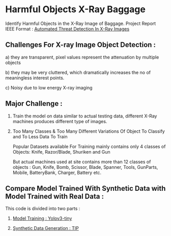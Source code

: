 # Harmful Objects X-Ray Baggage
Identify Harmful Objects in the X-Ray Image of Baggage. 
Project Report IEEE Format : 
[Automated Threat Detection In X-Ray Images](Automated_Threat_Detection_In%20X-Ray_Imagery.pdf)


## Challenges For X-ray Image Object Detection :
 
a) they are transparent, pixel values represent the attenuation by multiple objects

b) they may be very cluttered, which dramatically increases the no of meaningless interest points.

c) Noisy due to low energy X-ray imaging


## Major Challenge : 

1) Train the model on data similar to actual testing data, different X-Ray machines produces different type of images.

2) Too Many Classes & Too Many Different Variations Of Object To Classify and To Less Data To Train

   Popular Datasets available For Training mainly contains only 4 classes of Objects: Knife, Razor/Blade, Shuriken and Gun 
   
   But actual machines used at site contains more than 12 classes of objects : Gun, Knife, Bomb, Scissor, Blade, Spanner,
   Tools, GunParts, Mobile, BatteryBank, Charger, Battery etc.


## Compare Model Trained With Synthetic Data with Model Trained with Real Data :

This code is divided into two parts :

1) [Model Training : Yolov3-tiny ](darknet_yolov3-tiny/README.md)

2) [Synthetic Data Generation : TIP](TIP/Readme.md)




